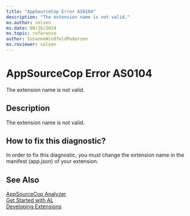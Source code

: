 ```yaml
---
title: "AppSourceCop Error AS0104"
description: "The extension name is not valid."
ms.author: solsen
ms.date: 08/26/2024
ms.topic: reference
author: SusanneWindfeldPedersen
ms.reviewer: solsen
---
```

[//]: # (START>DO_NOT_EDIT)
[//]: # (IMPORTANT:Do not edit any of the content between here and the END>DO_NOT_EDIT.)
[//]: # (Any modifications should be made in the .xml files in the ModernDev repo.)
# AppSourceCop Error AS0104
The extension name is not valid.

## Description
The extension name is not valid.

[//]: # (IMPORTANT: END>DO_NOT_EDIT)

## How to fix this diagnostic?

In order to fix this diagnostic, you must change the extension name in the manifest (app.json) of your extension.

## See Also  
[AppSourceCop Analyzer](appsourcecop.md)  
[Get Started with AL](../devenv-get-started.md)  
[Developing Extensions](../devenv-dev-overview.md)  
